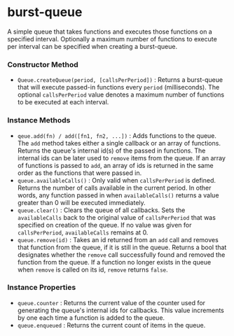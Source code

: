 burst-queue
===========
A simple queue that takes functions and executes those functions on a specified interval. Optionally a maximum number of functions to execute per interval can be specified when creating a burst-queue.

### Constructor Method ###

* `Queue.createQueue(period, [callsPerPeriod])` : Returns a burst-queue that will execute passed-in functions every `period` (milliseconds). The optional `callsPerPeriod` value denotes a maximum number of functions to be executed at each interval.

### Instance Methods ###

* `qeue.add(fn) / add([fn1, fn2, ...])` : Adds functions to the queue. The `add` method takes either a single callback or an array of functions. Returns the queue's internal id(s) of the passed in functions. The internal ids can be later used to `remove` items from the queue. If an array of functions is passed to `add`, an array of ids is returned in the same order as the functions that were passed in.
* `queue.availableCalls()` : Only valid when `callsPerPeriod` is defined. Returns the number of calls available in the current period. In other words, any function passed in when `availableCalls()` returns a value greater than 0 will be executed immediately.
* `queue.clear()` : Clears the queue of all callbacks. Sets the `availableCalls` back to the original value of `callsPerPeriod` that was specified on creation of the queue. If no value was given for `callsPerPeriod`, `availableCalls` remains at 0.
* `queue.remove(id)` : Takes an id returned from an `add` call and removes that function from the queue, if it is still in the queue. Returns a bool that designates whether the `remove` call successfully found and removed the function from the queue. If a function no longer exists in the queue when `remove` is called on its id, `remove` returns `false`.

### Instance Properties ###

* `queue.counter` : Returns the current value of the counter used for generating the queue's internal ids for callbacks. This value increments by one each time a function is added to the queue.
* `queue.enqueued` : Returns the current count of items in the queue.